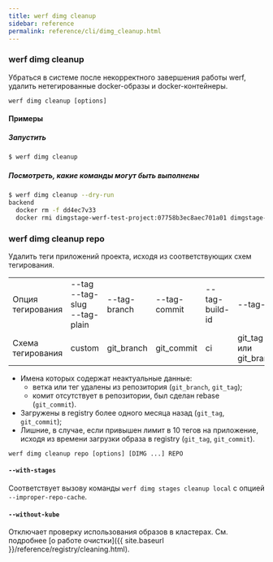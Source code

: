 ```yaml
---
title: werf dimg cleanup
sidebar: reference
permalink: reference/cli/dimg_cleanup.html
---
```

### werf dimg cleanup
Убраться в системе после некорректного завершения работы werf, удалить нетегированные docker-образы и docker-контейнеры.

```
werf dimg cleanup [options]
```

#### Примеры

##### Запустить
```bash
$ werf dimg cleanup
```

##### Посмотреть, какие команды могут быть выполнены
```bash
$ werf dimg cleanup --dry-run
backend
  docker rm -f dd4ec7v33
  docker rmi dimgstage-werf-test-project:07758b3ec8aec701a01 dimgstage-werf-test-project:ec701a0107758b3ec8a
```

### werf dimg cleanup repo
Удалить теги приложений проекта, исходя из соответствующих схем тегирования.

<table class="tag-scheme">
  <tr>
    <td>Опция тегирования</td>
    <td>--tag<br />--tag-slug<br />--tag-plain</td>
    <td>--tag-branch</td>
    <td>--tag-commit</td>
    <td>--tag-build-id</td>
    <td>--tag-ci</td>
  </tr>
  <tr>
    <td>Схема тегирования</td>
    <td>custom</td>
    <td>git_branch</td>
    <td>git_commit</td>
    <td>ci</td>
    <td>git_tag или git_branch</td>
  </tr>
</table>

* Имена которых содержат неактуальные данные:
    * ветка или тег удалены из репозитория (`git_branch`, `git_tag`);
    * комит отсутствует в репозитории, был сделан rebase (`git_commit`).
* Загружены в registry более одного месяца назад (`git_tag`, `git_commit`);
* Лишние, в случае, если привышен лимит в 10 тегов на приложение, исходя из времени загрузки образа в registry (`git_tag`, `git_commit`).

```
werf dimg cleanup repo [options] [DIMG ...] REPO
```

#### `--with-stages`
Соответствует вызову команды `werf dimg stages cleanup local` с опцией `--improper-repo-cache`.

#### `--without-kube`
Отключает проверку использования образов в кластерах. См. подробнее [о работе очистки]({{ site.baseurl }}/reference/registry/cleaning.html).
